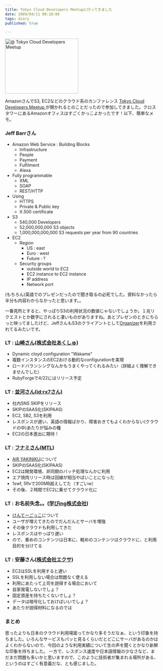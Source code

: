 ```yaml
---
title: Tokyo Cloud Developers Meetupに行ってきました
date: 2009/04/11 08:10:09
tags: diary
published: true

---
```


<p>
<a href="http://www.flickr.com/photos/katsuma/3433147447/" title="@ Tokyo Cloud Developers Meetup by katsuma, on Flickr"><img src="http://farm4.static.flickr.com/3639/3433147447_b86e045338_m.jpg" width="240" height="180" alt="@ Tokyo Cloud Developers Meetup" /></a>
</p>

<p>AmazonさんでS3, EC2などのクラウド系のカンファレンス <a href="http://atnd.org/events/481">Tokyo Cloud Developers Meetup </a>が開かれるとのことだったので参加してきました。クロスタワーにあるAmazonオフィスはすごくかっこよかったです！以下、簡単なメモ。</p>

<h3>Jeff Barrさん</h3>
<p>
<ul>
<li>Amazon Web Service : Building Blocks
 <ul>
 <li>Infrastructure</li>
 <li>People</li>
 <li>Payment</li>
 <li>Fulfilment</li>
 <li>Alexa</li>
 </ul>
</li>

<li>Fully programmable
 <ul>
 <li>XML</li>
 <li>SOAP</li>
 <li>REST/HTTP</li>
 </ul>
</li>


<li>Using
 <ul>
 <li>HTTPS</li>
 <li>Private & Public key</li>
 <li>X.500 certificate</li>
 </ul>
</li>

<li>S3
 <ul>
 <li>540,000 Developers</li>
 <li>52,000,000,000 S3 objects</li>
 <li>1,000,000,000,000 S3 requests per year from 90 countries</li>
 </ul>
</li>


<li>EC2
 <ul>
 <li>Region
  <ul>
  <li>US : east</li>
  <li>Euro : west</li>
  <li>Future : ?</li>
  </ul>
 </li>

 <li>Security groups
  <ul>
  <li>outside world to EC2</li>
  <li>EC2 instance to EC2 instance</li>
  <li>IP address</li>
  <li>Network port</li>
  </ul>
 </li>
 </ul>
</li>
</ul>
</p>
<p>(もちろん)英語でのプレゼンだったので聞き取るの必死でした。資料なかったら半分も内容わからなかったと思います。。</p>
<p>一番見所とすると、やっぱりS3の利用状況の数値じゃないでしょうか。１兆リクエストとか数字にされると凄いものがありますね。あとプレゼンのときにちらっと映ってましたけど、JeffさんもS3のクライアントとして<a href="https://addons.mozilla.org/ja/firefox/addon/3247">Organizer</a>を利用されてるみたいです。</p>


<h3>LT : <a href="http://blog.livedoor.jp/sparklegate/">山崎さん</a>(<a href="http://axsh.jp/information/">株式会社あくしゅ</a>)</h3>
<p>
<ul>
<li>Dynamic cloyd configuration "Wakame"</li>
<li>複数インスタンスのEC2おける動的なconfigurationを実現</li>
<li>ロードバランシングなんかもうまくやってくれるみたい（詳細よく理解できませんでした）</li>
<li>RubyForgeで4/22にはリリース予定</li>
</ul>
</p>

<h3>LT : <a href="http://d.hatena.ne.jp/rx7/">並河さん(id:rx7さん)</a></h3>
<p>
<ul>
<li>社内SNS SKIPをリリース</li>
<li>SKIPのSAAS化(SKIPAAS)</li>
<li>EC2, SB2, S3を利用</li>
<li>レスポンスが遅い、英語の情報ばかり、障害おきてもよくわからない(クラウドの中)あたりが悩みの種</li>
<li>EC2の日本進出に期待！</li>
</ul>
</p>


<h3>LT : <a href="http://mtl.recruit.co.jp/mt/mt-search.cgi?IncludeBlogs=19&search=%E3%83%95%E3%83%8A%E3%83%9F%E3%82%BF%E3%82%AB%E3%82%AA">フナミさん</a>(<a href="http://mtl.recruit.co.jp/">MTL</a>)</h3>
<p>
<ul>
<li><a href="http://airyakiniku.cosaji.jp/">AIR YAKINIKU</a>について</li>
<li>SKIPのSAAS化(SKIPAAS)</li>
<li>EC2は開発環境、非同期のバッチ処理なんかに利用</li>
<li>エア焼肉リリース時は回線が相当やばいことになった</li>
<li>1swf, 5flvで200MB超えしてた（すごいw）</li>
<li>その後、２時間でEC2に乗せてクラウド化に</li>
</ul>
</p>


<h3>LT : お名前失念。。(<a href="http://www.manabing.jp/">学びing株式会社</a>)</h3>
<p>
<ul>
<li><a href="http://www.kentei.cc/">けんてーごっこ</a>について</li>
<li>ユーザが増えてきたのでだんだんとサーバを増強</li>
<li>その後クラウドも利用してきた</li>
<li>レスポンスはやっぱり遅い</li>
<li>ので、重めのコンテンツは日本に、軽めのコンテンツはクラウドに、と利用目的を分けてる</li>
</ul>
</p>

<h3>LT : 安藤さん(<a href="http://www.exa-corp.co.jp/">株式会社エクサ</a>)</h3>
<p>
<ul>
<li>EC2はSSLを利用すると遅い</li>
<li>SSLを利用しない場合は問題なく使える</li>
<li>利用にあたって上司を説得する場合において</li>
<li>自家発電しないでしょ？</li>
<li>固定資産を持ちたくないでしょ？</li>
<li>データは暗号化しておけばいいでしょ？</li>
<li>あたりが説得材料になるのでは</li>
</ul>
</p>


<h3>まとめ</h3>
<p>思ったよりも日本のクラウド利用場面ってかなり多そうだなぁ、という印象を持ちました。いろんなサービスもパッと見るくらいだとどこにサーバがあるのかはよくわからないので、今回のような利用実績について生の声を聞くとかなり新鮮な印象を持ちました。
一方で、レスポンス速度や日本語情報の少なさなど、まだまだ問題も多いかと思いますので、このように技術者が集まれる場所がある、というのはすごく有意義だな、とも感じました。</p>



